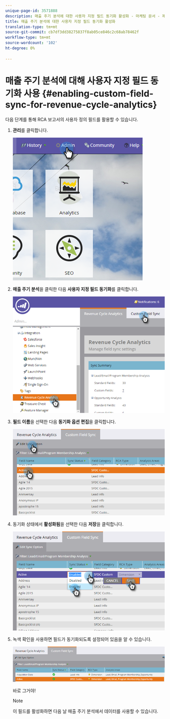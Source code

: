 ```yaml
---
unique-page-id: 3571888
description: 매출 주기 분석에 대한 사용자 지정 필드 동기화 활성화 - 마케팅 문서 - 제품 설명서
title: 매출 주기 분석에 대한 사용자 지정 필드 동기화 활성화
translation-type: tm+mt
source-git-commit: cb7df3dd38275837f8ab05ce846c2c68ab78462f
workflow-type: tm+mt
source-wordcount: '102'
ht-degree: 0%

---
```



# 매출 주기 분석에 대해 사용자 지정 필드 동기화 사용 {#enabling-custom-field-sync-for-revenue-cycle-analytics}

다음 단계를 통해 RCA 보고서의 사용자 정의 필드를 활용할 수 있습니다.

1. **관리**&#x200B;를 클릭합니다.

   ![](assets/one.png)

1. **매출 주기 분석**&#x200B;을 클릭한 다음 **사용자 지정 필드 동기화**&#x200B;를 클릭합니다.

   ![](assets/two.png)

1. **필드 이름**&#x200B;을 선택한 다음 **동기화 옵션 편집**&#x200B;을 클릭합니다.

   ![](assets/three.png)

1. 동기화 상태에서 **활성화됨**&#x200B;을 선택한 다음 **저장**&#x200B;을 클릭합니다.

   ![](assets/four.png)

1. 녹색 확인을 사용하면 필드가 동기화되도록 설정되어 있음을 알 수 있습니다.

   ![](assets/five.png)

   바로 그거야!

   >[!NOTE]
   >
   >이 필드를 활성화하면 다음 날 매출 주기 분석에서 데이터를 사용할 수 있습니다.
